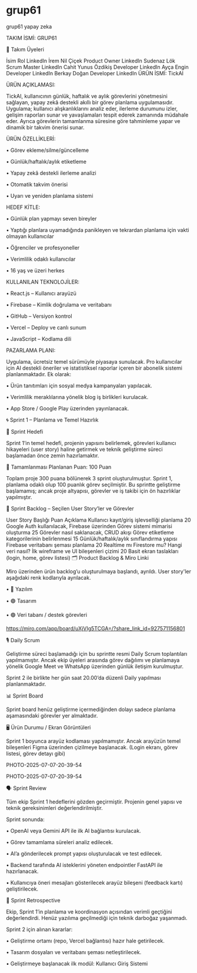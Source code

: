 # grup61
grup61 yapay zeka 

TAKIM İSMİ: GRUP61

👥 Takım Üyeleri

İsim	Rol	LinkedIn
İrem Nil Çiçek	Product Owner	LinkedIn
Sudenaz Lök	Scrum Master	LinkedIn
Cahit Yunus Özdikiş	Developer	LinkedIn
Ayça Engin	Developer	LinkedIn
Berkay Doğan	Developer	LinkedIn
ÜRÜN İSMİ: TickAI

ÜRÜN AÇIKLAMASI:

TickAI, kullanıcının günlük, haftalık ve aylık görevlerini yönetmesini sağlayan, yapay zekâ destekli akıllı bir görev planlama uygulamasıdır. Uygulama; kullanıcı alışkanlıklarını analiz eder, ilerleme durumunu izler, gelişim raporları sunar ve yavaşlamaları tespit ederek zamanında müdahale eder. Ayrıca görevlerin tamamlanma süresine göre tahminleme yapar ve dinamik bir takvim önerisi sunar.

ÜRÜN ÖZELLİKLERİ:

•⁠ ⁠Görev ekleme/silme/güncelleme

•⁠ ⁠Günlük/haftalık/aylık etiketleme

•⁠ ⁠Yapay zekâ destekli ilerleme analizi

•⁠ ⁠Otomatik takvim önerisi

•⁠ ⁠Uyarı ve yeniden planlama sistemi

HEDEF KİTLE:

•⁠ ⁠Günlük plan yapmayı seven bireyler

•⁠ Yaptığı planlara uyamadığında panikleyen ve tekrardan planlama için vakti olmayan kullanıcılar

•⁠ ⁠Öğrenciler ve profesyoneller

•⁠ ⁠Verimlilik odaklı kullanıcılar

•⁠ ⁠16 yaş ve üzeri herkes

KULLANILAN TEKNOLOJİLER:

•⁠ ⁠React.js – Kullanıcı arayüzü

•⁠ ⁠Firebase – Kimlik doğrulama ve veritabanı

•⁠ ⁠GitHub – Versiyon kontrol

•⁠ ⁠Vercel – Deploy ve canlı sunum

•⁠ ⁠JavaScript – Kodlama dili

PAZARLAMA PLANI:

Uygulama, ücretsiz temel sürümüyle piyasaya sunulacak. Pro kullanıcılar için AI destekli öneriler ve istatistiksel raporlar içeren bir abonelik sistemi planlanmaktadır. Ek olarak:

•⁠ ⁠Ürün tanıtımları için sosyal medya kampanyaları yapılacak.

•⁠ ⁠Verimlilik meraklılarına yönelik blog iş birlikleri kurulacak.

•⁠ ⁠App Store / Google Play üzerinden yayınlanacak.

🌀 Sprint 1 – Planlama ve Temel Hazırlık

🎯 Sprint Hedefi

Sprint 1’in temel hedefi, projenin yapısını belirlemek, görevleri kullanıcı hikayeleri (user story) haline getirmek ve teknik geliştirme süreci başlamadan önce zemin hazırlamaktır.

🎯 Tamamlanması Planlanan Puan: 100 Puan

Toplam proje 300 puana bölünerek 3 sprint oluşturulmuştur. Sprint 1, planlama odaklı olup 100 puanlık görev seçilmiştir. Bu sprintte geliştirme başlamamış; ancak proje altyapısı, görevler ve iş takibi için ön hazırlıklar yapılmıştır.

📌 Sprint Backlog – Seçilen User Story’ler ve Görevler

User Story Başlığı	Puan	Açıklama
Kullanıcı kayıt/giriş işlevselliği planlama	20	Google Auth kullanılacak, Firebase üzerinden
Görev sistemi mimarisi oluşturma	25	Görevler nasıl saklanacak, CRUD akışı
Görev etiketleme kategorilerinin belirlenmesi	15	Günlük/haftalık/aylık sınıflandırma yapısı
Firebase veritabanı şeması planlama	20	Realtime mı Firestore mu? Hangi veri nasıl?
İlk wireframe ve UI bileşenleri çizimi	20	Basit ekran taslakları (login, home, görev listesi)
🗂️ Product Backlog & Miro Linki

Miro üzerinden ürün backlog’u oluşturulmaya başlandı, ayrıldı. User story'ler aşağıdaki renk kodlarıyla ayrılacak.

•⁠ ⁠🔵 Yazılım

•⁠ ⁠🟣 Tasarım

•⁠ ⁠🟢 Veri tabanı / destek görevleri

https://miro.com/app/board/uXjVIg5TCGA=/?share_link_id=927571156801

🎙️ Daily Scrum

Geliştirme süreci başlamadığı için bu sprintte resmi Daily Scrum toplantıları yapılmamıştır. Ancak ekip üyeleri arasında görev dağılımı ve planlamaya yönelik Google Meet ve WhatsApp üzerinden günlük iletişim kurulmuştur.

Sprint 2 ile birlikte her gün saat 20.00’da düzenli Daily yapılması planlanmaktadır.

📊 Sprint Board

Sprint board henüz geliştirme içermediğinden dolayı sadece planlama aşamasındaki görevler yer almaktadır.

🖥️ Ürün Durumu / Ekran Görüntüleri

Sprint 1 boyunca arayüz kodlaması yapılmamıştır. Ancak arayüzün temel bileşenleri Figma üzerinden çizilmeye başlanacak. (Login ekranı, görev listesi, görev detayı gibi)

PHOTO-2025-07-07-20-39-54

PHOTO-2025-07-07-20-39-54

🗣️ Sprint Review

Tüm ekip Sprint 1 hedeflerini gözden geçirmiştir. Projenin genel yapısı ve teknik gereksinimleri değerlendirilmiştir.

Sprint sonunda:

•⁠ ⁠OpenAI veya Gemini API ile ilk AI bağlantısı kurulacak.

•⁠ ⁠Görev tamamlama süreleri analiz edilecek.

•⁠ ⁠AI’a gönderilecek prompt yapısı oluşturulacak ve test edilecek.

•⁠ Backend tarafında AI isteklerini yöneten endpointler FastAPI ile hazırlanacak.

• ⁠Kullanıcıya öneri mesajları gösterilecek arayüz bileşeni (feedback kartı) geliştirilecek.

🔁 Sprint Retrospective

Ekip, Sprint 1’in planlama ve koordinasyon açısından verimli geçtiğini değerlendirdi. Henüz yazılıma geçilmediği için teknik darboğaz yaşanmadı.

Sprint 2 için alınan kararlar:

•⁠ ⁠Geliştirme ortamı (repo, Vercel bağlantısı) hazır hale getirilecek.

•⁠ ⁠Tasarım dosyaları ve veritabanı şeması netleştirilecek.

•⁠ ⁠Geliştirmeye başlanacak ilk modül: Kullanıcı Giriş Sistemi
